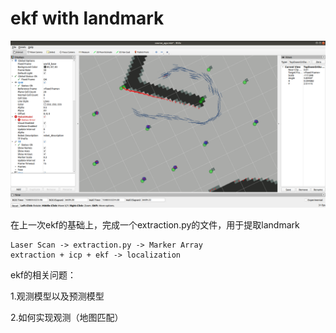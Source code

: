# ekf with landmark

![ekf](images/c9.png)

在上一次ekf的基础上，完成一个extraction.py的文件，用于提取landmark

```
Laser Scan -> extraction.py -> Marker Array
extraction + icp + ekf -> localization
```

ekf的相关问题：

1.观测模型以及预测模型

2.如何实现观测（地图匹配）